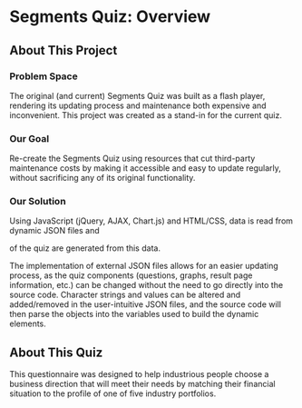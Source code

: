 # Segments Quiz: Overview #

## About This Project ##

### Problem Space ###

The original (and current) Segments Quiz was built as a flash player, rendering its updating process and maintenance both expensive and inconvenient. 
This project was created as a stand-in for the current quiz.

### Our Goal ###

Re-create the Segments Quiz using resources that cut third-party maintenance costs by making it accessible and easy to update regularly, without sacrificing any of its original functionality. 

### Our Solution ###

Using JavaScript (jQuery, AJAX, Chart.js) and HTML/CSS, data is read from dynamic JSON files and 

of the quiz are generated from this data.

The implementation of external JSON files allows for an easier updating process, as the quiz components (questions, graphs, result page information, etc.) can be changed without the need to go directly into the source code. Character strings and values can be altered and added/removed in the user-intuitive JSON files, and the source code will then parse the objects into the variables used to build the dynamic elements.

## About This Quiz ##

This questionnaire was designed to help industrious people choose a business direction that will meet their needs by matching their financial situation to the profile of one of five industry portfolios. 
